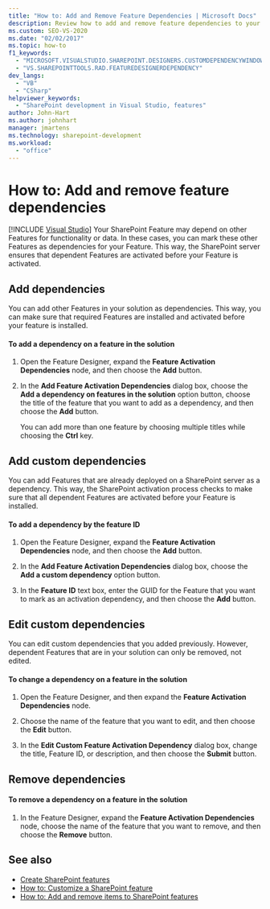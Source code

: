 ```yaml
---
title: "How to: Add and Remove Feature Dependencies | Microsoft Docs"
description: Review how to add and remove feature dependencies to your SharePoint solution using the Feature Designer in Visual Studio.
ms.custom: SEO-VS-2020
ms.date: "02/02/2017"
ms.topic: how-to
f1_keywords:
  - "MICROSOFT.VISUALSTUDIO.SHAREPOINT.DESIGNERS.CUSTOMDEPENDENCYWINDOW"
  - "VS.SHAREPOINTTOOLS.RAD.FEATUREDESIGNERDEPENDENCY"
dev_langs:
  - "VB"
  - "CSharp"
helpviewer_keywords:
  - "SharePoint development in Visual Studio, features"
author: John-Hart
ms.author: johnhart
manager: jmartens
ms.technology: sharepoint-development
ms.workload:
  - "office"
---
```

# How to: Add and remove feature dependencies

 [!INCLUDE [Visual Studio](~/includes/applies-to-version/vs-not-mac.md)]
  Your SharePoint Feature may depend on other Features for functionality or data. In these cases, you can mark these other Features as dependencies for your Feature. This way, the SharePoint server ensures that dependent Features are activated before your Feature is activated.

## Add dependencies
 You can add other Features in your solution as dependencies. This way, you can make sure that required Features are installed and activated before your feature is installed.

#### To add a dependency on a feature in the solution

1. Open the Feature Designer, expand the **Feature Activation Dependencies** node, and then choose the **Add** button.

2. In the **Add Feature Activation Dependencies** dialog box, choose the **Add a dependency on features in the solution** option button, choose the title of the feature that you want to add as a dependency, and then choose the **Add** button.

     You can add more than one feature by choosing multiple titles while choosing the **Ctrl** key.

## Add custom dependencies
 You can add Features that are already deployed on a SharePoint server as a dependency. This way, the SharePoint activation process checks to make sure that all dependent Features are activated before your Feature is installed.

#### To add a dependency by the feature ID

1. Open the Feature Designer, expand the **Feature Activation Dependencies** node, and then choose the **Add** button.

2. In the **Add Feature Activation Dependencies** dialog box, choose the **Add a custom dependency** option button.

3. In the **Feature ID** text box, enter the GUID for the Feature that you want to mark as an activation dependency, and then choose the **Add** button.

## Edit custom dependencies
 You can edit custom dependencies that you added previously. However, dependent Features that are in your solution can only be removed, not edited.

#### To change a dependency on a feature in the solution

1. Open the Feature Designer, and then expand the **Feature Activation Dependencies** node.

2. Choose the name of the feature that you want to edit, and then choose the **Edit** button.

3. In the **Edit Custom Feature Activation Dependency** dialog box, change the title, Feature ID, or description, and then choose the **Submit** button.

## Remove dependencies

#### To remove a dependency on a feature in the solution

1. In the Feature Designer, expand the **Feature Activation Dependencies** node, choose the name of the feature that you want to remove, and then choose the **Remove** button.

## See also
- [Create SharePoint features](../sharepoint/creating-sharepoint-features.md)
- [How to: Customize a SharePoint feature](../sharepoint/how-to-customize-a-sharepoint-feature.md)
- [How to: Add and remove items to SharePoint features](../sharepoint/how-to-add-and-remove-items-to-sharepoint-features.md)

